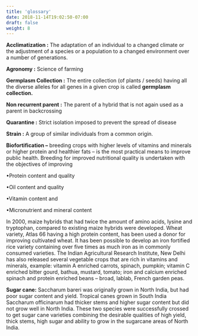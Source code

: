 ```yaml
---
title: 'glossary'
date: 2018-11-14T19:02:50-07:00
draft: false
weight: 8
---
```

**Acclimatization :** The adaptation of an individual to a changed climate or the adjustment of a species or a population to a changed environment over a number of generations.

**Agronomy :** Science of farming

**Germplasm Collection :** The entire collection (of plants / seeds) having all the diverse alleles for all genes in a given crop is called **germplasm collection.**

**Non recurrent parent :** The parent of a hybrid that is not again used as a parent in backcrossing

**Quarantine :** Strict isolation imposed to prevent the spread of disease

**Strain :** A group of similar individuals from a common origin.

**Biofortification –** breeding crops with higher levels of vitamins and minerals or higher protein and healthier fats – is the most practical means to improve public health. Breeding for improved nutritional quality is undertaken with the objectives of improving

•Protein content and quality

•Oil content and quality

•Vitamin content and

•Micronutrient and mineral content

In 2000, maize hybrids that had twice the amount of amino acids, lysine and tryptophan, compared to existing maize hybrids were developed. Wheat variety, Atlas 66 having a high protein content, has been used a donor for improving cultivated wheat. It has been possible to develop an iron fortified rice variety containing over five times as much iron as in commonly consumed varieties. The Indian Agricultural Research Institute, New Delhi has also released several vegetable crops that are rich in vitamins and minerals, example: vitamin A enriched carrots, spinach, pumpkin; vitamin C enriched bitter gourd, bathua, mustard, tomato; iron and calcium enriched spinach and protein enriched beans – broad, lablab, French garden peas.

**Sugar cane:** Saccharum bareri was originally grown in North India, but had poor sugar content and yield. Tropical canes grown in South India Saccharum officinarum had thicker stems and higher sugar content but did not grow well in North India. These two species were successfully crossed to get sugar cane varieties combining the desirable qualities of high yield, thick stems, high sugar and ability to grow in the sugarcane areas of North India.